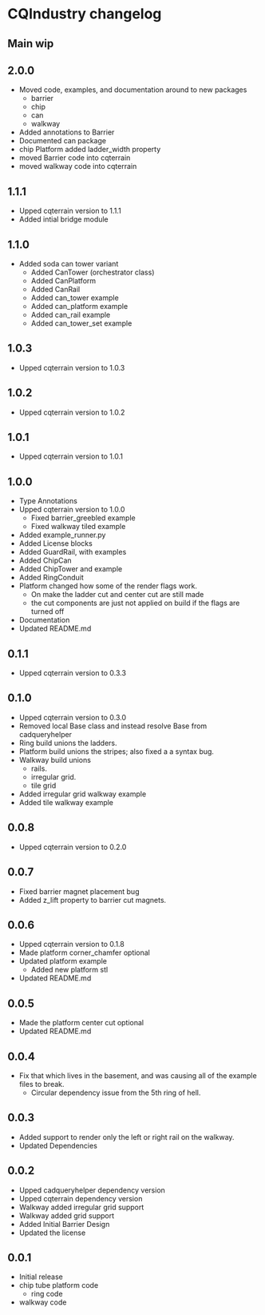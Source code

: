 # CQIndustry changelog

## Main wip

## 2.0.0
* Moved code, examples, and documentation around to new packages
  * barrier
  * chip
  * can
  * walkway
* Added annotations to Barrier
* Documented can package
* chip Platform added ladder_width property
* moved Barrier code into cqterrain
* moved walkway code into cqterrain
  
## 1.1.1
* Upped cqterrain version to 1.1.1
* Added intial bridge module

## 1.1.0
* Added soda can tower variant
  * Added CanTower (orchestrator class)
  * Added CanPlatform
  * Added CanRail
  * Added can_tower example
  * Added can_platform example
  * Added can_rail example
  * Added can_tower_set example

## 1.0.3
* Upped cqterrain version to 1.0.3

## 1.0.2
* Upped cqterrain version to 1.0.2

## 1.0.1
* Upped cqterrain version to 1.0.1

## 1.0.0
* Type Annotations
* Upped cqterrain version to 1.0.0
  * Fixed barrier_greebled example
  * Fixed walkway tiled example
* Added example_runner.py
* Added License blocks
* Added GuardRail, with examples
* Added ChipCan
* Added ChipTower and example
* Added RingConduit
* Platform changed how some of the render flags work. 
  * On make the ladder cut and center cut are still made
  * the cut components are just not applied on build if the flags are turned off
* Documentation
* Updated README.md

## 0.1.1
* Upped cqterrain version to 0.3.3

## 0.1.0
* Upped cqterrain version to 0.3.0
* Removed local Base class and instead resolve Base from cadqueryhelper
* Ring build unions the ladders.
* Platform build unions the stripes; also fixed a a syntax bug.
* Walkway build unions
  * rails.
  * irregular grid.
  * tile grid
* Added irregular grid walkway example
* Added tile walkway example

## 0.0.8
* Upped cqterrain version to 0.2.0

## 0.0.7
* Fixed barrier magnet placement bug
* Added z_lift property to barrier cut magnets.

## 0.0.6
* Upped cqterrain version to 0.1.8
* Made platform corner_chamfer optional
* Updated platform example
  * Added new platform stl
* Updated README.md 

## 0.0.5
* Made the platform center cut optional
* Updated README.md

## 0.0.4
* Fix that which lives in the basement, and was causing all of the example files to break.
  * Circular dependency issue from the 5th ring of hell.

## 0.0.3
* Added support to render only the left or right rail on the walkway.
* Updated Dependencies

## 0.0.2
* Upped cadqueryhelper dependency version
* Upped cqterrain dependency version
* Walkway added irregular grid support
* Walkway added grid support
* Added Initial Barrier Design
* Updated the license

## 0.0.1
* Initial release
* chip tube platform code
  * ring code
* walkway code

